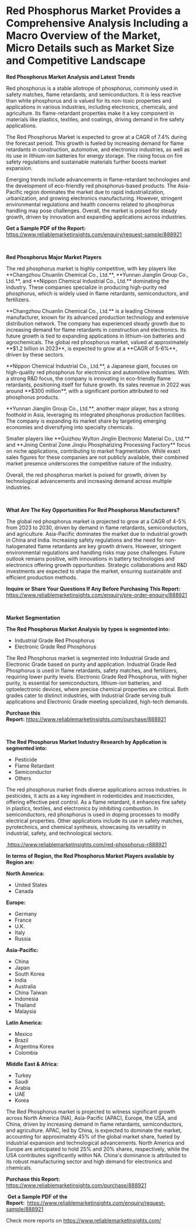 <p><h1>Red Phosphorus Market Provides a Comprehensive Analysis Including a Macro Overview of the Market, Micro Details such as Market Size and Competitive Landscape</h1></p><p><strong>Red Phosphorus Market Analysis and Latest Trends</strong></p>
<p><p>Red phosphorus is a stable allotrope of phosphorus, commonly used in safety matches, flame retardants, and semiconductors. It is less reactive than white phosphorus and is valued for its non-toxic properties and applications in various industries, including electronics, chemicals, and agriculture. Its flame-retardant properties make it a key component in materials like plastics, textiles, and coatings, driving demand in fire safety applications.</p><p>The Red Phosphorus Market is expected to grow at a CAGR of 7.4% during the forecast period. This growth is fueled by increasing demand for flame retardants in construction, automotive, and electronics industries, as well as its use in lithium-ion batteries for energy storage. The rising focus on fire safety regulations and sustainable materials further boosts market expansion.</p><p>Emerging trends include advancements in flame-retardant technologies and the development of eco-friendly red phosphorus-based products. The Asia-Pacific region dominates the market due to rapid industrialization, urbanization, and growing electronics manufacturing. However, stringent environmental regulations and health concerns related to phosphorus handling may pose challenges. Overall, the market is poised for steady growth, driven by innovation and expanding applications across industries.</p></p>
<p><strong>Get a Sample PDF of the Report:&nbsp;</strong> <a href="https://www.reliablemarketinsights.com/enquiry/request-sample/888921?utm_campaign=2180&utm_medium=2&utm_source=Github&utm_content=ia&utm_term=26012025&utm_id=red-phosphorus">https://www.reliablemarketinsights.com/enquiry/request-sample/888921</a></p>
<p>&nbsp;</p>
<p><strong>Red Phosphorus Major Market Players</strong></p>
<p><p>The red phosphorus market is highly competitive, with key players like **Changzhou Chuanlin Chemical Co., Ltd.**, **Yunnan Jianglin Group Co., Ltd.**, and **Nippon Chemical Industrial Co., Ltd.** dominating the industry. These companies specialize in producing high-purity red phosphorus, which is widely used in flame retardants, semiconductors, and fertilizers.</p><p>**Changzhou Chuanlin Chemical Co., Ltd.** is a leading Chinese manufacturer, known for its advanced production technology and extensive distribution network. The company has experienced steady growth due to increasing demand for flame retardants in construction and electronics. Its future growth is tied to expanding applications in lithium-ion batteries and agrochemicals. The global red phosphorus market, valued at approximately **$1.2 billion in 2023**, is expected to grow at a **CAGR of 5-6%**, driven by these sectors.</p><p>**Nippon Chemical Industrial Co., Ltd.**, a Japanese giant, focuses on high-quality red phosphorus for electronics and automotive industries. With a strong R&D focus, the company is innovating in eco-friendly flame retardants, positioning itself for future growth. Its sales revenue in 2022 was around **$300 million**, with a significant portion attributed to red phosphorus products.</p><p>**Yunnan Jianglin Group Co., Ltd.**, another major player, has a strong foothold in Asia, leveraging its integrated phosphorus production facilities. The company is expanding its market share by targeting emerging economies and diversifying into specialty chemicals.</p><p>Smaller players like **Guizhou Wylton Jinglin Electronic Material Co., Ltd.** and **Jining Central Zone Jinqiu Phosphatizing Processing Factory** focus on niche applications, contributing to market fragmentation. While exact sales figures for these companies are not publicly available, their combined market presence underscores the competitive nature of the industry.</p><p>Overall, the red phosphorus market is poised for growth, driven by technological advancements and increasing demand across multiple industries.</p></p>
<p>&nbsp;</p>
<p><strong>What Are The Key Opportunities For Red Phosphorus Manufacturers?</strong></p>
<p><p>The global red phosphorus market is projected to grow at a CAGR of 4-5% from 2023 to 2030, driven by demand in flame retardants, semiconductors, and agriculture. Asia-Pacific dominates the market due to industrial growth in China and India. Increasing safety regulations and the need for non-halogenated flame retardants are key growth drivers. However, stringent environmental regulations and handling risks may pose challenges. Future outlook remains positive, with innovations in battery technologies and electronics offering growth opportunities. Strategic collaborations and R&D investments are expected to shape the market, ensuring sustainable and efficient production methods.</p></p>
<p><strong>Inquire or Share Your Questions If Any Before Purchasing This Report:</strong> <a href="https://www.reliablemarketinsights.com/enquiry/pre-order-enquiry/888921?utm_campaign=2180&utm_medium=2&utm_source=Github&utm_content=ia&utm_term=26012025&utm_id=red-phosphorus">https://www.reliablemarketinsights.com/enquiry/pre-order-enquiry/888921</a></p>
<p>&nbsp;</p>
<p><strong>Market Segmentation</strong></p>
<p><strong>The Red Phosphorus Market Analysis by types is segmented into:</strong></p>
<p><ul><li>Industrial Grade Red Phosphorus</li><li>Electronic Grade Red Phosphorus</li></ul></p>
<p><p>The Red Phosphorus market is segmented into Industrial Grade and Electronic Grade based on purity and application. Industrial Grade Red Phosphorus is used in flame retardants, safety matches, and fertilizers, requiring lower purity levels. Electronic Grade Red Phosphorus, with higher purity, is essential for semiconductors, lithium-ion batteries, and optoelectronic devices, where precise chemical properties are critical. Both grades cater to distinct industries, with Industrial Grade serving bulk applications and Electronic Grade meeting specialized, high-tech demands.</p></p>
<p><strong>Purchase this Report:&nbsp;</strong><a href="https://www.reliablemarketinsights.com/purchase/888921?utm_campaign=2180&utm_medium=2&utm_source=Github&utm_content=ia&utm_term=26012025&utm_id=red-phosphorus">https://www.reliablemarketinsights.com/purchase/888921</a></p>
<p>&nbsp;</p>
<p><strong>The Red Phosphorus Market Industry Research by Application is segmented into:</strong></p>
<p><ul><li>Pesticide</li><li>Flame Retardant</li><li>Semiconductor</li><li>Others</li></ul></p>
<p><p>The red phosphorus market finds diverse applications across industries. In pesticides, it acts as a key ingredient in rodenticides and insecticides, offering effective pest control. As a flame retardant, it enhances fire safety in plastics, textiles, and electronics by inhibiting combustion. In semiconductors, red phosphorus is used in doping processes to modify electrical properties. Other applications include its use in safety matches, pyrotechnics, and chemical synthesis, showcasing its versatility in industrial, safety, and technological sectors.</p></p>
<p><a href="https://www.reliablemarketinsights.com/red-phosphorus-r888921?utm_campaign=2180&utm_medium=2&utm_source=Github&utm_content=ia&utm_term=26012025&utm_id=red-phosphorus">&nbsp;https://www.reliablemarketinsights.com/red-phosphorus-r888921</a></p>
<p><strong>In terms of Region, the Red Phosphorus Market Players available by Region are:</strong></p>
<p>
    <p> <strong> North America: </strong>
        <ul>
            <li>United States</li>
            <li>Canada</li>
        </ul>
        </p> 
    <p> <strong> Europe: </strong>
        <ul>
            <li>Germany</li>
            <li>France</li>
            <li>U.K.</li>
            <li>Italy</li>
            <li>Russia</li>
        </ul>
        </p> 
    <p> <strong> Asia-Pacific: </strong>
        <ul>
            <li>China</li>
            <li>Japan</li>
            <li>South Korea</li>
            <li>India</li>
            <li>Australia</li>
            <li>China Taiwan</li>
            <li>Indonesia</li>
            <li>Thailand</li>
            <li>Malaysia</li>
        </ul>
        </p> 
    <p> <strong> Latin America: </strong>
        <ul>
            <li>Mexico</li>
            <li>Brazil</li>
            <li>Argentina Korea</li>
            <li>Colombia</li>
        </ul>
        </p> 
    <p> <strong> Middle East & Africa: </strong>
        <ul>
            <li>Turkey</li>
            <li>Saudi</li>
            <li>Arabia</li>
            <li>UAE</li>
            <li>Korea</li>
        </ul>
    </p>
    </p>
<p><p>The Red Phosphorus market is projected to witness significant growth across North America (NA), Asia-Pacific (APAC), Europe, the USA, and China, driven by increasing demand in flame retardants, semiconductors, and agriculture. APAC, led by China, is expected to dominate the market, accounting for approximately 45% of the global market share, fueled by industrial expansion and technological advancements. North America and Europe are anticipated to hold 25% and 20% shares, respectively, while the USA contributes significantly within NA. China's dominance is attributed to its robust manufacturing sector and high demand for electronics and chemicals.</p></p>
<p><strong>Purchase this Report: </strong><a href="https://www.reliablemarketinsights.com/purchase/888921?utm_campaign=2180&utm_medium=2&utm_source=Github&utm_content=ia&utm_term=26012025&utm_id=red-phosphorus">https://www.reliablemarketinsights.com/purchase/888921</a></p>
<p>&nbsp;<strong>Get a Sample PDF of the Report:&nbsp;&nbsp;</strong><a href="https://www.reliablemarketinsights.com/enquiry/request-sample/888921?utm_campaign=2180&utm_medium=2&utm_source=Github&utm_content=ia&utm_term=26012025&utm_id=red-phosphorus">https://www.reliablemarketinsights.com/enquiry/request-sample/888921</a></p>
<p><strong></strong></p>
<p>Check more reports on <a href="https://www.reliablemarketinsights.com/?utm_campaign=2180&utm_medium=2&utm_source=Github&utm_content=ia&utm_term=26012025&utm_id=red-phosphorus">https://www.reliablemarketinsights.com/</a></p>